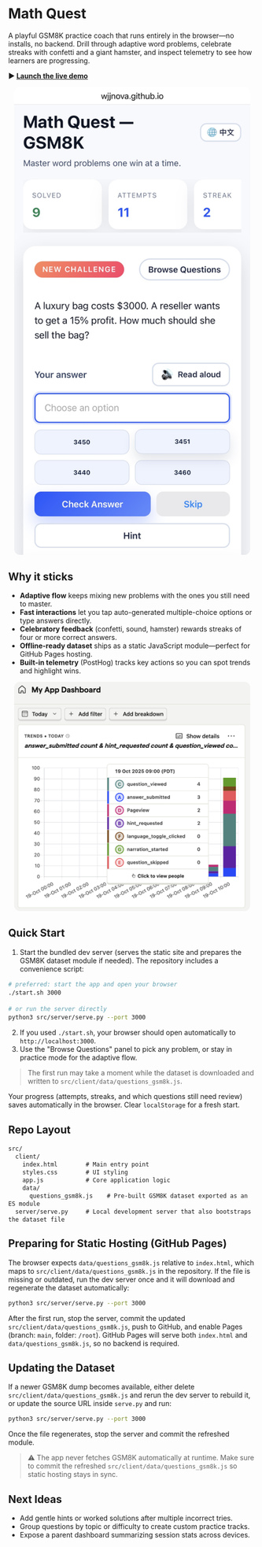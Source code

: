 # Math Quest

A playful GSM8K practice coach that runs entirely in the browser—no installs, no backend. Drill through adaptive word problems, celebrate streaks with confetti and a giant hamster, and inspect telemetry to see how learners are progressing.

**▶️ [Launch the live demo](https://wjjnova.github.io/math-practice-app/src/client/index.html)**

<p align="center">
  <img src="src/client/data/HomeScreenSample.jpeg"
       alt="Home screen showing problem practice UI"
       width="480"
       style="max-width:100%;height:auto;border-radius:12px;">
</p>

## Why it sticks

- **Adaptive flow** keeps mixing new problems with the ones you still need to master.
- **Fast interactions** let you tap auto-generated multiple-choice options or type answers directly.
- **Celebratory feedback** (confetti, sound, hamster) rewards streaks of four or more correct answers.
- **Offline-ready dataset** ships as a static JavaScript module—perfect for GitHub Pages hosting.
- **Built-in telemetry** (PostHog) tracks key actions so you can spot trends and highlight wins.

<p align="center">
  <img src="src/client/data/TelemetryDemo.png"
       alt="PostHog telemetry dashboard demo"
       width="480"
       style="max-width:100%;height:auto;border-radius:12px;">
</p>

## Quick Start

1. Start the bundled dev server (serves the static site and prepares the GSM8K dataset module if needed). The repository includes a convenience script:
  ```bash
  # preferred: start the app and open your browser
  ./start.sh 3000

  # or run the server directly
  python3 src/server/serve.py --port 3000
  ```
2. If you used `./start.sh`, your browser should open automatically to `http://localhost:3000`.
3. Use the "Browse Questions" panel to pick any problem, or stay in practice mode for the adaptive flow.

> The first run may take a moment while the dataset is downloaded and written to `src/client/data/questions_gsm8k.js`.

Your progress (attempts, streaks, and which questions still need review) saves automatically in the browser. Clear `localStorage` for a fresh start.

## Repo Layout

```
src/
  client/
    index.html        # Main entry point
    styles.css        # UI styling
    app.js            # Core application logic
    data/
      questions_gsm8k.js    # Pre-built GSM8K dataset exported as an ES module
  server/serve.py     # Local development server that also bootstraps the dataset file
```

## Preparing for Static Hosting (GitHub Pages)

The browser expects `data/questions_gsm8k.js` relative to `index.html`, which maps to `src/client/data/questions_gsm8k.js` in the repository. If the file is missing or outdated, run the dev server once and it will download and regenerate the dataset automatically:

```bash
python3 src/server/serve.py --port 3000
```

After the first run, stop the server, commit the updated `src/client/data/questions_gsm8k.js`, push to GitHub, and enable Pages (branch: `main`, folder: `/root`). GitHub Pages will serve both `index.html` and `data/questions_gsm8k.js`, so no backend is required.

## Updating the Dataset

If a newer GSM8K dump becomes available, either delete `src/client/data/questions_gsm8k.js` and rerun the dev server to rebuild it, or update the source URL inside `serve.py` and run:

```bash
python3 src/server/serve.py --port 3000
```

Once the file regenerates, stop the server and commit the refreshed module.

> ⚠️ The app never fetches GSM8K automatically at runtime. Make sure to commit the refreshed `src/client/data/questions_gsm8k.js` so static hosting stays in sync.

## Next Ideas

- Add gentle hints or worked solutions after multiple incorrect tries.
- Group questions by topic or difficulty to create custom practice tracks.
- Expose a parent dashboard summarizing session stats across devices.
